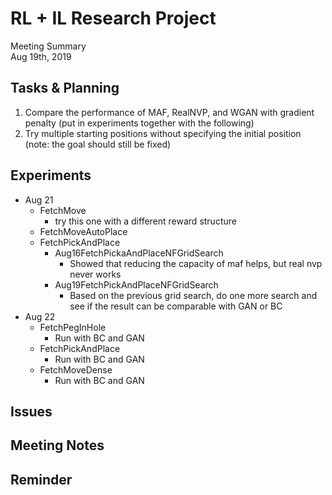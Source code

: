 # RL + IL Research Project
Meeting Summary\
Aug 19th, 2019


## Tasks & Planning

1. Compare the performance of MAF, RealNVP, and WGAN with gradient penalty (put in experiments together with the following)
2. Try multiple starting positions without specifying the initial position (note: the goal should still be fixed)

## Experiments

- Aug 21
    - FetchMove
        - try this one with a different reward structure
    - FetchMoveAutoPlace
    - FetchPickAndPlace
        - Aug16FetchPickaAndPlaceNFGridSearch
            - Showed that reducing the capacity of maf helps, but real nvp never works
        - Aug19FetchPickAndPlaceNFGridSearch
            - Based on the previous grid search, do one more search and see if the result can be comparable with GAN or BC
- Aug 22
    - FetchPegInHole
        - Run with BC and GAN
    - FetchPickAndPlace
        - Run with BC and GAN
    - FetchMoveDense
        - Run with BC and GAN

## Issues


## Meeting Notes


## Reminder